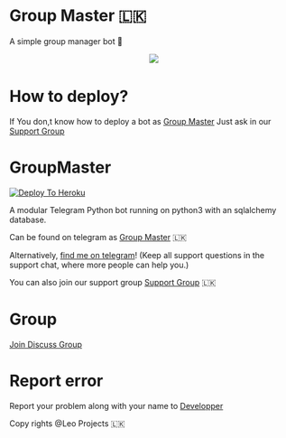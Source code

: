 # Group Master 🇱🇰


A simple group manager bot 🙂

<p align="center">
  <img src="https://telegra.ph/file/2da5690d733800517ac06.jpg"></p>

# How to deploy?
If You don,t know how to deploy a bot as [Group Master](https://t.me/groupmasternaviya_bot) Just ask in our [Support Group](https://t.me/leosupportx)


# GroupMaster

[![Deploy To Heroku](https://www.herokucdn.com/deploy/button.svg)](https://dashboard.heroku.com/new?template=https%3A%2F%2Fgithub.com%2FOwOBox%2FGroupMaster)

A modular Telegram Python bot running on python3 with an sqlalchemy database.

Can be found on telegram as [Group Master](https://t.me/groupmasternaviya_bot) 🇱🇰

Alternatively, [find me on telegram](https://t.me/naviya2)! (Keep all support questions in the support chat, where more people can help you.)

You can also join our support group [Support Group](https://t.me/leosupportx) 🇱🇰

# Group
[Join Discuss Group](https://t.me/leosupportx)

# Report error
Report your problem along with your name to [Developper](https://t.me/naviya2)


Copy rights @Leo Projects 🇱🇰
